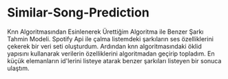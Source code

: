 # Similar-Song-Prediction
Knn Algoritmasından Esinlenerek Ürettiğim Algoritma ile Benzer Şarkı Tahmin Modeli.
Spotify Api ile çalma listemdeki şarkıların ses özelliklerini çekerek bir veri seti oluşturdum.
Ardından knn algoritmasındaki öklid yapısını kullanarak verilerin özelliklerini algoritmadan geçirip topladım.
En küçük elemanların id'lerini listeye atarak benzer şarkıları listeyen bir sonuca ulaştım.
